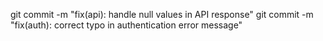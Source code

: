 git commit -m "fix(api): handle null values in API response"
git commit -m "fix(auth): correct typo in authentication error message"
